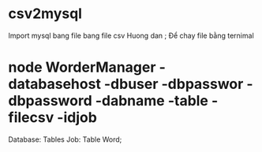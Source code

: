 # csv2mysql
Import mysql bang file bang file csv 
Huong dan ;
Để chay file bằng ternimal 
# node  WorderManager -databasehost -dbuser -dbpasswor -dbpassword -dabname -table  -filecsv  -idjob

Database:
Tables Job: 
Table   Word;